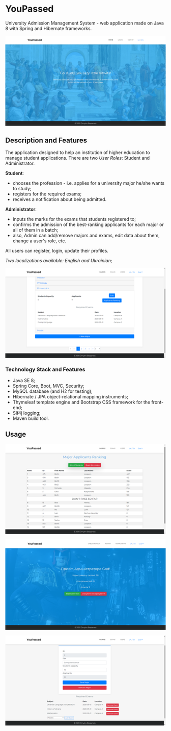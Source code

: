 # YouPassed

University Admission Management System  - web application made on Java 8 with Spring and Hibernate frameworks.

![](views-demo/index.png)

## Description and Features

The application designed to help an institution of higher education to manage student applications. There are two *User Roles*: Student and Administrator.

**Student**: 
- chooses the profession - i.e. applies for a university major he/she wants to study;
- registers for the required exams; 
- receives a notification about being admitted.

**Administrator**: 
- inputs the marks for the exams that students registered to;
- confirms the admission of the best-ranking applicants for each major or all of them in a batch;
- also, Admin can add/remove majors and exams, edit data about them, change a user's role, etc.

All users can register, login, update their profiles.

*Two localizations available: English and Ukrainian;*

![](views-demo/majors.png)

### Technology Stack and Features

- Java SE 8;
- Spring Core, Boot, MVC, Security;
- MySQL database (and H2 for testing);
- Hibernate / JPA object-relational mapping instruments;
- Thymeleaf template engine and Bootstrap CSS framework for the front-end;
- Slf4j logging;
- Maven build tool.

## Usage

![](views-demo/ranking.png)

![](views-demo/admin-home.png)

![](views-demo/edit-major.png)

